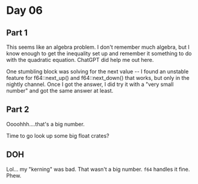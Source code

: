 # Day 06

## Part 1

This seems like an algebra problem. I don't remember much algebra, but I know
enough to get the inequality set up and remember it something to do with the
quadratic equation. ChatGPT did help me out here.

One stumbling block was solving for the next value -- I found an unstable
feature for f64::next_up() and f64::next_down() that works, but only in the
nightly channel. Once I got the answer, I did try it with a "very small number"
and got the same answer at least.

## Part 2

Oooohhh....that's a big number.

Time to go look up some big float crates?

## DOH

Lol... my "kerning" was bad. That wasn't a big number. `f64` handles it fine. Phew.